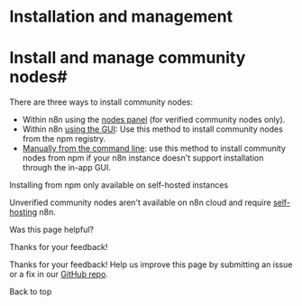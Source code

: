 # Installation and management

[ ](https://github.com/n8n-io/n8n-docs/edit/main/docs/integrations/community-nodes/installation/index.md "Edit this page")

# Install and manage community nodes#

There are three ways to install community nodes:

  * Within n8n using the [nodes panel](verified-install/) (for verified community nodes only).
  * Within n8n [using the GUI](gui-install/): Use this method to install community nodes from the npm registry.
  * [Manually from the command line](manual-install/): use this method to install community nodes from npm if your n8n instance doesn't support installation through the in-app GUI.



Installing from npm only available on self-hosted instances

Unverified community nodes aren't available on n8n cloud and require [self-hosting](../../../hosting/) n8n.

Was this page helpful? 

Thanks for your feedback! 

Thanks for your feedback! Help us improve this page by submitting an issue or a fix in our [GitHub repo](https://github.com/n8n-io/n8n-docs). 

Back to top 
